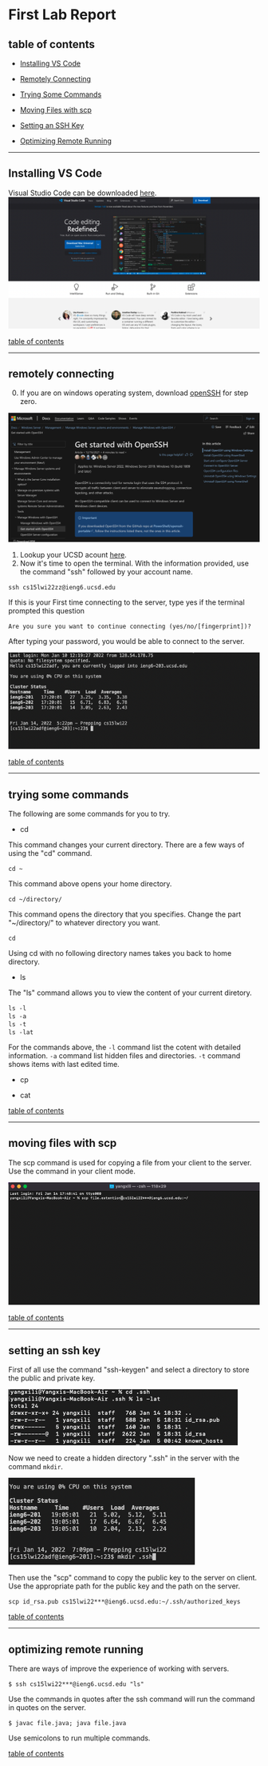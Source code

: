 # First Lab Report

## table of contents

* [Installing VS Code](https://alanthisis.github.io/cse15l-lab-reports/lab-report-1-week-2.html#installing-vs-code)

* [Remotely Connecting](https://alanthisis.github.io/cse15l-lab-reports/lab-report-1-week-2.html#remotely-connecting)

* [Trying Some Commands](https://alanthisis.github.io/cse15l-lab-reports/lab-report-1-week-2.html#trying-some-commands)

* [Moving Files with scp](https://alanthisis.github.io/cse15l-lab-reports/lab-report-1-week-2.html#moving-files-with-scp)

* [Setting an SSH Key](https://alanthisis.github.io/cse15l-lab-reports/lab-report-1-week-2.html#setting-an-ssh-key)

* [Optimizing Remote Running](https://alanthisis.github.io/cse15l-lab-reports/lab-report-1-week-2.html#optimizing-remote-running)

---

## Installing VS Code

Visual Studio Code can be downloaded [here](https://code.visualstudio.com/).
![Image](screenshots/vscode.png)

[table of contents](https://alanthisis.github.io/cse15l-lab-reports/lab-report-1-week-2.html#table-of-contents)

---

## remotely connecting
0) If you are on windows operating system, download [openSSH](https://docs.microsoft.com/en-us/windows-server/administration/openssh/openssh_install_firstuse) for step zero.

![iamge](screenshots/openssh.png)

1) Lookup your UCSD acount [here](https://sdacs.ucsd.edu/~icc/index.php).
2) Now it's time to open the terminal. With the information provided, use the command "ssh" followed by your account name. 
```
ssh cs15lwi22zz@ieng6.ucsd.edu
```
If this is your First time connecting to the server, type yes if the terminal prompted this question 
```
Are you sure you want to continue connecting (yes/no/[fingerprint])?
```
After typing your password, you would be able to connect to the server.

![image](screenshots/terminal.png)

[table of contents](https://alanthisis.github.io/cse15l-lab-reports/lab-report-1-week-2.html#table-of-contents)

---
## trying some commands

The following are some commands for you to try.

* cd

This command changes your current directory. There are a few ways of using the "cd" command.

```
cd ~
```
This command above opens your home directory.

```
cd ~/directory/
```
This command opens the directory that you specifies. Change the part "~/directory/" to whatever directory you want.
```
cd 
```

Using cd with no following directory names takes you back to home directory.

* ls

The "ls" command allows you to view the content of your current diretory.

```
ls -l
ls -a
ls -t
ls -lat
```
For the commands above, the `-l` command list the cotent with detailed information. `-a` command list hidden files and directories. `-t` command shows items with last edited time.
* cp

* cat

[table of contents](https://alanthisis.github.io/cse15l-lab-reports/lab-report-1-week-2.html#table-of-contents)

---
## moving files with scp

The scp command is used for copying a file from your client to the server.
Use the command in your client mode.

![image](screenshots/scp.png)

[table of contents](https://alanthisis.github.io/cse15l-lab-reports/lab-report-1-week-2.html#table-of-contents)

---
## setting an ssh key

First of all use the command "ssh-keygen" and select a directory to store the public and private key.

![image](screenshots/keygen.png)

Now we need to create a hidden directory ".ssh" in the server with the command `mkdir`.

![image](screenshots/mkdir.png)


Then use the "scp" command to copy the public key to the server on client. Use the appropriate path for the public key and the path on the server. 

```
scp id_rsa.pub cs15lwi22***@ieng6.ucsd.edu:~/.ssh/authorized_keys
```
[table of contents](https://alanthisis.github.io/cse15l-lab-reports/lab-report-1-week-2.html#table-of-contents)

---
## optimizing remote running

There are ways of improve the experience of working with servers.

```
$ ssh cs15lwi22***@ieng6.ucsd.edu "ls"
```
Use the commands in quotes after the ssh command will run the command in quotes on the server.

```
$ javac file.java; java file.java
```

Use semicolons to run multiple commands.

[table of contents](https://alanthisis.github.io/cse15l-lab-reports/lab-report-1-week-2.html#table-of-contents)